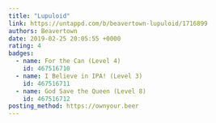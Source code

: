 ```yaml
---
title: "Lupuloid"
link: https://untappd.com/b/beavertown-lupuloid/1716899
authors: Beavertown
date: 2019-02-25 20:05:55 +0000
rating: 4
badges:
  - name: For the Can (Level 4)
    id: 467516710
  - name: I Believe in IPA! (Level 3)
    id: 467516711
  - name: God Save the Queen (Level 8)
    id: 467516712
posting_method: https://ownyour.beer
---
```

